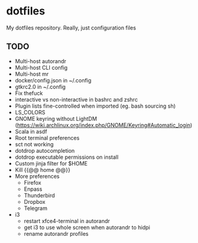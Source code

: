 # dotfiles
My dotfiles repository. Really, just configuration files

## TODO
- Multi-host autorandr
- Multi-host CLI config
- Multi-host mr
- docker/config.json in ~/.config
- gtkrc2.0 in ~/.config
- Fix thefuck
- interactive vs non-interactive in bashrc and zshrc
- Plugin lists fine-controlled when imported (eg. bash sourcing sh)
- LS_COLORS
- GNOME keyring without LightDM
  (https://wiki.archlinux.org/index.php/GNOME/Keyring#Automatic_login)
- Scala in asdf
- Root terminal preferences
- sct not working
- dotdrop autocompletion
- dotdrop executable permissions on install
- Custom jinja filter for $HOME
- Kill {{@@ home @@}}
- More preferences
  + Firefox
  + Enpass
  + Thunderbird
  + Dropbox
  + Telegram
- i3
  + restart xfce4-terminal in autorandr
  + get i3 to use whole screen when autorandr to hidpi
  + rename autorandr profiles
